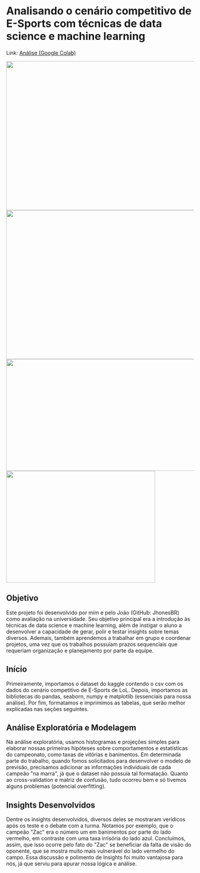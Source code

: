 # Analisando o cenário competitivo de E-Sports com técnicas de data science e machine learning

Link: [Análise (Google Colab)](/FSI.ipynb)

<img src = "https://user-images.githubusercontent.com/68029637/97033725-2bad5b80-153a-11eb-9956-a980a11e835b.png" width = "800" height = "400">
<img src = "https://user-images.githubusercontent.com/68029637/97033779-3f58c200-153a-11eb-8120-fbf9f477269e.png" width = "800" height = "400">
<img src = "https://user-images.githubusercontent.com/68029637/97033786-4253b280-153a-11eb-8e7f-2727c2dc85ea.png" width = "600" height = "300">
<img src = "https://user-images.githubusercontent.com/68029637/97033795-4384df80-153a-11eb-89d8-409aa7ac03e7.png" width = "400" height = "300">

## Objetivo 

Este projeto foi desenvolvido por mim e pelo João (GitHub: JhonesBR) como avaliação na universidade. Seu objetivo principal era a introdução às técnicas de data science e machine learning, além de instigar o aluno a desenvolver a capacidade de gerar, polir e testar insights sobre temas diversos. Ademais, também aprendemos a trabalhar em grupo e coordenar projetos, uma vez que os trabalhos possuíam prazos sequenciais que requeriam organização e planejamento por parte da equipe.

## Início

Primeiramente, importamos o dataset do kaggle contendo o csv com os dados do cenário competitivo de E-Sports de LoL. Depois, importamos as bibliotecas do pandas, seaborn, numpy e matplotlib (essenciais para nossa análise). Por fim, formatamos e imprimimos as tabelas, que serão melhor explicadas nas seções seguintes.

## Análise Exploratória e Modelagem

Na análise exploratória, usamos histogramas e projeções simples para elaborar nossas primeiras hipóteses sobre comportamentos e estatísticas do campeonato, como taxas de vitórias e banimentos. Em determinada parte do trabalho, quando fomos solicitados para desenvolver o modelo de previsão, precisamos adicionar as informações individuais de cada campeão "na marra", já que o dataset não possuía tal formatação. Quanto ao cross-validation e matriz de confusão, tudo ocorreu bem e só tivemos alguns problemas (potencial overfitting).

## Insights Desenvolvidos

Dentre os insights desenvolvidos, diversos deles se mostraram verídicos após os teste e o debate com a turma. Notamos por exemplo, que o campeão "Zac" era o número um em banimentos por parte do lado vermelho, em contraste com uma taxa irrisória do lado azul. Concluímos, assim, que isso ocorre pelo fato do "Zac" se beneficiar da falta de visão do oponente, que se mostra muito mais vulnerável do lado vermelho do campo. Essa discussão e polimento de Insights foi muito vantajosa para nós, já que serviu para apurar nossa lógica e análise.





